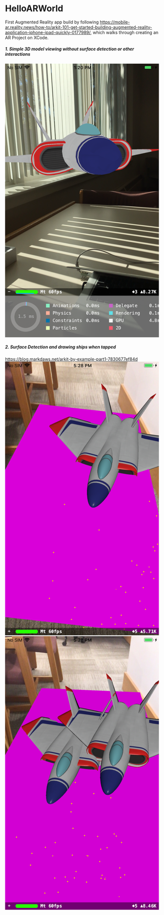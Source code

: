 # HelloARWorld

First Augmented Reality app build by following https://mobile-ar.reality.news/how-to/arkit-101-get-started-building-augmented-reality-application-iphone-ipad-quickly-0177989/, which walks through creating an AR Project on XCode.

##### 1. Simple 3D model viewing without surface detection or other interactions

![AR Ship Model View](../HelloARWorld/hello_ar_world.PNG)


##### 2. Surface Detection and drawing ships when tapped
https://blog.markdaws.net/arkit-by-example-part1-7830677ef84d
![AR Ship Model View](../HelloARWorld/ship_on_plane.PNG)
![AR Ship Model View](../HelloARWorld/ship_on_plane_two.jpeg)
